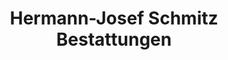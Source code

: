 ---
title: "Hermann-Josef Schmitz Bestattungen"
url: /kliding/hermann-josef-schmitz-bestattungen/
shop: Bestattungen
---